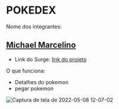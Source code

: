 
# POKEDEX

Nome dos integrantes: 

## [Michael Marcelino](https://github.com/michaeldouglasf)

- Link do Surge: [link do projeto](https://pokedex-grupo10.surge.sh/)

O que funciona:
- Detalhes do pokemon
- pegar pokemon




![Captura de tela de 2022-05-08 12-07-02](https://user-images.githubusercontent.com/80003041/167380821-b95330e3-39c1-4253-9a0d-53140dbd64dc.png)
